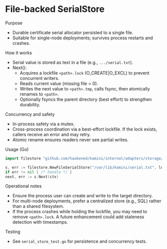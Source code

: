 # File-backed SerialStore

Purpose
- Durable certificate serial allocator persisted to a single file.
- Suitable for single-node deployments; survives process restarts and crashes.

How it works
- Serial value is stored as text in a file (e.g., `.../serial.txt`).
- Next():
	- Acquires a lockfile `<path>.lock` (O_CREATE|O_EXCL) to prevent concurrent writers.
	- Reads current value (missing file = 0).
	- Writes the next value to `<path>.tmp`, calls fsync, then atomically renames to `<path>`.
	- Optionally fsyncs the parent directory (best effort) to strengthen durability.

Concurrency and safety
- In-process safety via a mutex.
- Cross-process coordination via a best-effort lockfile. If the lock exists, callers receive an error and may retry.
- Atomic rename ensures readers never see partial writes.

Usage (Go)
```go
import filestore "github.com/haukened/kamini/internal/adapters/storage/file"

s, err := filestore.NewFileSerialStore("/var/lib/kamini/serial.txt", logger)
if err != nil { /* handle */ }
next, err := s.Next(ctx)
```

Operational notes
- Ensure the process user can create and write to the target directory.
- For multi-node deployments, prefer a centralized store (e.g., SQL) rather than a shared filesystem.
- If the process crashes while holding the lockfile, you may need to remove `<path>.lock`. A future enhancement could add staleness detection with timestamps.

Testing
- See `serial_store_test.go` for persistence and concurrency tests.

